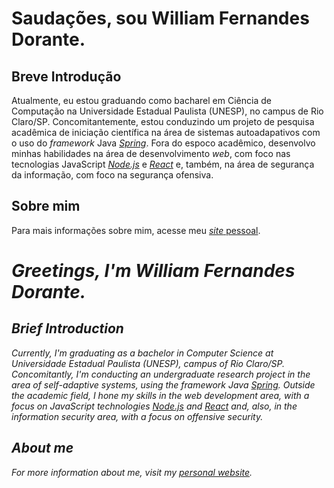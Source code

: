 # Saudações, sou William Fernandes Dorante.

## Breve Introdução
Atualmente, eu estou graduando como bacharel em Ciência de Computação na Universidade Estadual Paulista (UNESP), no campus de Rio Claro/SP. Concomitantemente, estou conduzindo um projeto de pesquisa acadêmica de iniciação científica na área de sistemas autoadapativos com o uso do *framework* Java [*Spring*](https://spring.io). Fora do espoco acadêmico, desenvolvo minhas habilidades na área de desenvolvimento *web*, com foco nas tecnologias JavaScript [*Node.js*](https://nodejs.org) e [*React*](https://reactjs.org) e, também, na área de segurança da informação, com foco na segurança ofensiva. 

## Sobre mim

Para mais informações sobre mim, acesse meu [*site* pessoal](https://liaskarllate.dev).

# *Greetings, I'm William Fernandes Dorante.*

## *Brief Introduction*

*Currently, I'm graduating as a bachelor in Computer Science at Universidade Estadual Paulista (UNESP), campus of Rio Claro/SP. Concomitantly, I'm conducting an undergraduate research project in the area of self-adaptive systems, using the framework Java [Spring](https://spring.io/). Outside the academic field, I hone my skills in the *web* development area, with a focus on JavaScript technologies [*Node.js*](https://nodejs.org) and [*React*](https://reactjs.org) and, also, in the information security area, with a focus on offensive security.*

## *About me*

*For more information about me, visit my [personal website](https://liaskarllate.dev).*
